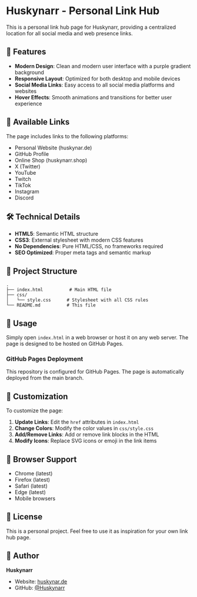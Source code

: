 # Huskynarr - Personal Link Hub

This is a personal link hub page for Huskynarr, providing a centralized location for all social media and web presence links.

## 🎨 Features

- **Modern Design**: Clean and modern user interface with a purple gradient background
- **Responsive Layout**: Optimized for both desktop and mobile devices
- **Social Media Links**: Easy access to all social media platforms and websites
- **Hover Effects**: Smooth animations and transitions for better user experience

## 🔗 Available Links

The page includes links to the following platforms:
- Personal Website (huskynar.de)
- GitHub Profile
- Online Shop (huskynarr.shop)
- X (Twitter)
- YouTube
- Twitch
- TikTok
- Instagram
- Discord

## 🛠️ Technical Details

- **HTML5**: Semantic HTML structure
- **CSS3**: External stylesheet with modern CSS features
- **No Dependencies**: Pure HTML/CSS, no frameworks required
- **SEO Optimized**: Proper meta tags and semantic markup

## 📁 Project Structure

```
.
├── index.html          # Main HTML file
├── css/
│   └── style.css      # Stylesheet with all CSS rules
└── README.md          # This file
```

## 🚀 Usage

Simply open `index.html` in a web browser or host it on any web server. The page is designed to be hosted on GitHub Pages.

### GitHub Pages Deployment

This repository is configured for GitHub Pages. The page is automatically deployed from the main branch.

## 🎨 Customization

To customize the page:

1. **Update Links**: Edit the `href` attributes in `index.html`
2. **Change Colors**: Modify the color values in `css/style.css`
3. **Add/Remove Links**: Add or remove link blocks in the HTML
4. **Modify Icons**: Replace SVG icons or emoji in the link items

## 📱 Browser Support

- Chrome (latest)
- Firefox (latest)
- Safari (latest)
- Edge (latest)
- Mobile browsers

## 📄 License

This is a personal project. Feel free to use it as inspiration for your own link hub page.

## 👤 Author

**Huskynarr**

- Website: [huskynar.de](https://huskynar.de)
- GitHub: [@Huskynarr](https://github.com/Huskynarr)
